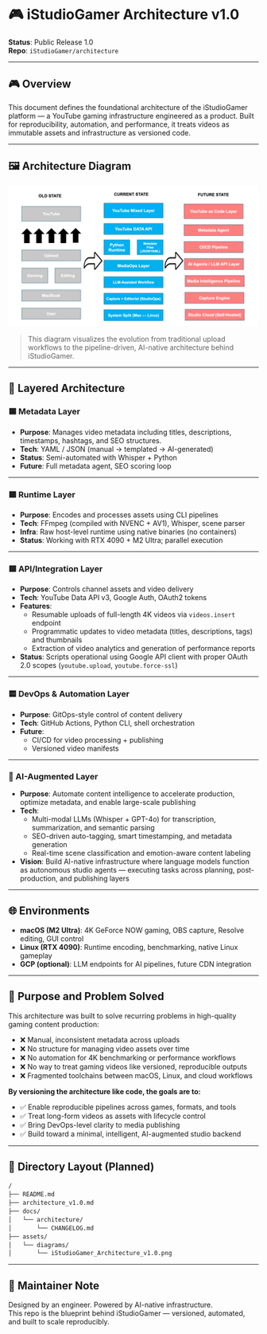 # 🎮 iStudioGamer Architecture v1.0

**Status**: Public Release 1.0  
**Repo**: `iStudioGamer/architecture`

---

## 🎮 Overview

This document defines the foundational architecture of the iStudioGamer platform — a YouTube gaming infrastructure engineered as a product. Built for reproducibility, automation, and performance, it treats videos as immutable assets and infrastructure as versioned code.


---
## 🖼️ Architecture Diagram

![iStudioGamer Architecture v1.0](./images/iStudioGamer_Architecture_v1.0.png)

> This diagram visualizes the evolution from traditional upload workflows to the pipeline-driven, AI-native architecture behind iStudioGamer.
---

## 🧱 Layered Architecture

### 🟦 Metadata Layer

- **Purpose**: Manages video metadata including titles, descriptions, timestamps, hashtags, and SEO structures.  
- **Tech**: YAML / JSON (manual → templated → AI-generated)  
- **Status**: Semi-automated with Whisper + Python  
- **Future**: Full metadata agent, SEO scoring loop

---

### 🟩 Runtime Layer

- **Purpose**: Encodes and processes assets using CLI pipelines  
- **Tech**: FFmpeg (compiled with NVENC + AV1), Whisper, scene parser  
- **Infra**: Raw host-level runtime using native binaries (no containers)  
- **Status**: Working with RTX 4090 + M2 Ultra; parallel execution

---

### 🟥 API/Integration Layer

- **Purpose**: Controls channel assets and video delivery  
- **Tech**: YouTube Data API v3, Google Auth, OAuth2 tokens  
- **Features**:  
  - Resumable uploads of full-length 4K videos via `videos.insert` endpoint  
  - Programmatic updates to video metadata (titles, descriptions, tags) and thumbnails  
  - Extraction of video analytics and generation of performance reports  
- **Status**: Scripts operational using Google API client with proper OAuth 2.0 scopes (`youtube.upload`, `youtube.force-ssl`)

---

### 🟨 DevOps & Automation Layer

- **Purpose**: GitOps-style control of content delivery  
- **Tech**: GitHub Actions, Python CLI, shell orchestration  
- **Future**:  
  - CI/CD for video processing + publishing  
  - Versioned video manifests

---

### 🧠 AI-Augmented Layer

- **Purpose**: Automate content intelligence to accelerate production, optimize metadata, and enable large-scale publishing  
- **Tech**:  
  - Multi-modal LLMs (Whisper + GPT-4o) for transcription, summarization, and semantic parsing  
  - SEO-driven auto-tagging, smart timestamping, and metadata generation  
  - Real-time scene classification and emotion-aware content labeling  
- **Vision**: Build AI-native infrastructure where language models function as autonomous studio agents — executing tasks across planning, post-production, and publishing layers

---

## 🌐 Environments

- **macOS (M2 Ultra)**: 4K GeForce NOW gaming, OBS capture, Resolve editing, GUI control  
- **Linux (RTX 4090)**: Runtime encoding, benchmarking, native Linux gameplay  
- **GCP (optional)**: LLM endpoints for AI pipelines, future CDN integration

---

## 🎯 Purpose and Problem Solved

This architecture was built to solve recurring problems in high-quality gaming content production:

- ❌ Manual, inconsistent metadata across uploads  
- ❌ No structure for managing video assets over time  
- ❌ No automation for 4K benchmarking or performance workflows  
- ❌ No way to treat gaming videos like versioned, reproducible outputs  
- ❌ Fragmented toolchains between macOS, Linux, and cloud workflows

**By versioning the architecture like code, the goals are to:**

- ✅ Enable reproducible pipelines across games, formats, and tools  
- ✅ Treat long-form videos as assets with lifecycle control  
- ✅ Bring DevOps-level clarity to media publishing  
- ✅ Build toward a minimal, intelligent, AI-augmented studio backend

---

## 📂 Directory Layout (Planned)

```bash
/
├── README.md
├── architecture_v1.0.md
├── docs/
│   └── architecture/
│       └── CHANGELOG.md
├── assets/
│   └── diagrams/
│       └── iStudioGamer_Architecture_v1.0.png

```

---

## 📌 Maintainer Note

Designed by an engineer. Powered by AI-native infrastructure.  
This repo is the blueprint behind iStudioGamer — versioned, automated, and built to scale reproducibly.
